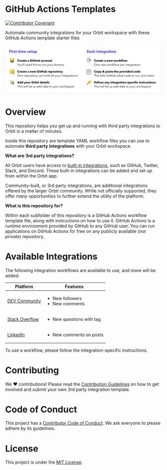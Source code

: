 # GitHub Actions Templates
[![Contributor Covenant](https://img.shields.io/badge/Contributor%20Covenant-2.0-4baaaa.svg)](.github/CODE_OF_CONDUCT.md)

Automate community integrations for your Orbit workspace with these GitHub Actions template starter files

![First-time setup: create a GitHub account, create a new GitHub repository, add your Orbit details. Each integration: create a new workflow, copy & paste the provided code, follow and integration-specific instructions.](images/main_flow.png)

# Overview

This repository helps you get up and running with third party integrations to Orbit in a matter of minutes.

Inside this repository are template YAML workflow files you can use to automate **third party integrations** with your Orbit workspace.

**What are 3rd party integrations?**

All Orbit users have access to [built-in integrations](https://orbit.love/integrations/), such as GitHub, Twitter, Slack, and Discord. These built-in integrations can be added and set up from within the Orbit app.

Community-built, or 3rd party integrations, are additional integrations offered by the larger Orbit community. While not officially supported, they offer many opportunities to further extend the utility of the platform.

**What is this repository for?**

Within each subfolder of this repository is a GitHub Actions workflow template file, along with instructions on how to use it. GitHub Actions is a runtime environment provided by GitHub to any GitHub user. You can run applications on GitHub Actions for free on any publicly available (*not private*) repository.

# Available Integrations

The following integration workflows are available to use, and more will be added:

| Platform | Features |
|---|---|
| [DEV Community](https://github.com/orbit-love/github-actions-templates/blob/main/DEV/README.md) | <ul><li>New followers</li><li>New comments</li></ul> |
| [Stack Overflow](https://github.com/orbit-love/github-actions-templates/blob/main/StackOverflow/README.md) | <ul><li>New questions with tag</li></ul> |
| [LinkedIn](https://github.com/orbit-love/github-actions-templates/blob/main/LinkedIn/README.md) | <ul><li>New comments on posts</li></ul> |

To use a workflow, please follow the integration-specific instructions.

# Contributing

We :heart:  contributions! Please read the [Contribution Guidelines](.github/CONTRIBUTING.md) on how to get involved and submit your own 3rd party integration template.

# Code of Conduct

This project has a [Contributor Code of Conduct](.github/CODE_OF_CONDUCT.md). We ask everyone to please adhere by its guidelines.

# License

This project is under the [MIT License](LICENSE).
